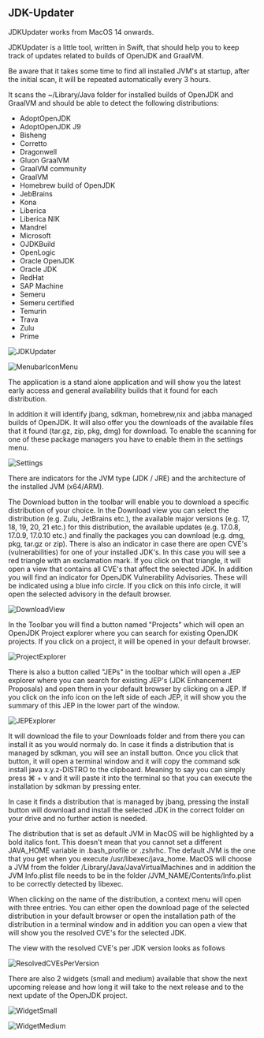 ## JDK-Updater

JDKUpdater works from MacOS 14 onwards.

JDKUpdater is a little tool, written in Swift, that should help you to keep track
of updates related to builds of OpenJDK and GraalVM.

Be aware that it takes some time to find all installed JVM's at startup, after the
initial scan, it will be repeated automatically every 3 hours.

It scans the ~/Library/Java folder for installed builds of OpenJDK and GraalVM and
should be able to detect the following distributions:

- AdoptOpenJDK
- AdoptOpenJDK J9
- Bisheng
- Corretto
- Dragonwell
- Gluon GraalVM
- GraalVM community
- GraalVM
- Homebrew build of OpenJDK
- JebBrains
- Kona
- Liberica
- Liberica NIK
- Mandrel
- Microsoft
- OJDKBuild
- OpenLogic
- Oracle OpenJDK
- Oracle JDK
- RedHat
- SAP Machine
- Semeru
- Semeru certified
- Temurin
- Trava
- Zulu
- Prime


![JDKUpdater](https://github.com/HanSolo/JDK-Updater/raw/main/screenshots/JDKUpdater.png)

![MenubarIconMenu](https://github.com/HanSolo/JDK-Updater/raw/main/screenshots/JDKUpdater_MenuBar.png)

The application is a stand alone application and will show you the latest early access and
general availability builds that it found for each distribution.

In addition it will identify jbang, sdkman, homebrew,nix and jabba managed builds of OpenJDK.
It will also offer you the downloads of the available files that it found (tar.gz, zip, pkg, dmg) for
download. To enable the scanning for one of these package managers you have to enable them in the
settings menu.

![Settings](https://github.com/HanSolo/JDK-Updater/raw/main/screenshots/JDKUpdater_Settings.png)

There are indicators for the JVM type (JDK / JRE) and the architecture of the installed JVM (x64/ARM).

The Download button in the toolbar will enable you to download a specific distribution of your choice.
In the Download view you can select the distribution (e.g. Zulu, JetBrains etc.), the available major 
versions (e.g. 17, 18, 19, 20, 21 etc.) for this distribution, the available updates (e.g. 17.0.8, 17.0.9, 17.0.10 etc.) 
and finally the packages you can download (e.g. dmg, pkg, tar.gz or zip).
There is also an indicator in case there are open CVE's (vulnerabilities) for one of your installed JDK's. In this
case you will see a red triangle with an exclamation mark. If you click on that triangle, it will open a view that
contains all CVE's that affect the selected JDK.
In addition you will find an indicator for OpenJDK Vulnerability Advisories. These will be indicated using a blue info
circle. If you click on this info circle, it will open the selected advisory in the default browser.

![DownloadView](https://github.com/HanSolo/JDK-Updater/raw/main/screenshots/JDKUpdater_Download.png)

In the Toolbar you will find a button named "Projects" which will open an OpenJDK Project explorer where
you can search for existing OpenJDK projects. If you click on a project, it will be opened in your default
browser.

![ProjectExplorer](https://github.com/HanSolo/JDK-Updater/raw/main/screenshots/JDKUpdater_ProjectExplorer.png)

There is also a button called "JEPs" in the toolbar which will open a JEP explorer where you can search for
existing JEP's (JDK Enhancement Proposals) and open them in your default browser by clicking on a JEP.
If you click on the info icon on the left side of each JEP, it will show you the summary of this JEP in the
lower part of the window.

![JEPExplorer](https://github.com/HanSolo/JDK-Updater/raw/main/screenshots/JDKUpdater_JEPExplorer.png)

It will download the file to your Downloads folder and from there you can install it as you would normaly do.
In case it finds a distribution that is managed by sdkman, you will see an install button.
Once you click that button, it will open a terminal window and it will copy the command sdk install java x.y.z-DISTRO
to the clipboard. Meaning to say you can simply press ⌘ + v and it will paste it into the terminal so that you can
execute the installation by sdkman by pressing enter.

In case it finds a distribution that is managed by jbang, pressing the install button will download and install the
selected JDK in the correct folder on your drive and no further action is needed.

The distribution that is set as default JVM in MacOS will be highlighted by a bold italics font. This doesn't mean that
you cannot set a different JAVA_HOME variable in .bash_profile or .zshrhc. The default JVM is the one that you get when you
execute /usr/libexec/java_home.
MacOS will choose a JVM from the folder /Library/Java/JavaVirtualMachines and in addition the JVM Info.plist file needs
to be in the folder /JVM_NAME/Contents/Info.plist to be correctly detected by libexec. 

When clicking on the name of the distribution, a context menu will open with three entries. You can either open the
download page of the selected distribution in your default browser or open the installation path of the distribution 
in a terminal window and in addition you can open a view that will show you the resolved CVE's for the selected JDK.

The view with the resolved CVE's per JDK version looks as follows

![ResolvedCVEsPerVersion](https://github.com/HanSolo/JDK-Updater/raw/main/screenshots/JDKUpdater_ResolvedCvesPerVersion.png)

There are also 2 widgets (small and medium) available that show the next upcoming release and how long it will take
to the next release and to the next update of the OpenJDK project.

![WidgetSmall](https://github.com/HanSolo/JDK-Updater/raw/main/screenshots/JDKUpdater_Widget_Small.png)

![WidgetMedium](https://github.com/HanSolo/JDK-Updater/raw/main/screenshots/JDKUpdater_Widget_Medium.png)
